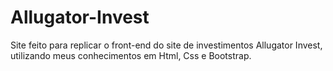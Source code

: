 # Allugator-Invest
Site feito para replicar o front-end do site de investimentos Allugator Invest, utilizando meus conhecimentos em Html, Css e Bootstrap.
